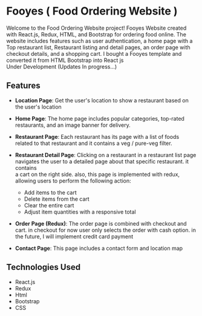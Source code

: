 # Fooyes ( Food Ordering Website )
Welcome to the Food Ordering Website project! Fooyes Website created with React.js, Redux, HTML, and Bootstrap for ordering food online. The website includes features such as user authentication, a home page with a Top restaurant list, Restaurant listing and detail pages, an order page with checkout details, and a shopping cart.
I bought a Fooyes template and converted it from HTML Bootstrap into React js
<br/>
Under Development (Updates In progress...)

## Features
- **Location Page**: Get the user's location to show a restaurant based on the user's location

- **Home Page**: The home page includes popular categories, top-rated restaurants, and an image banner for delivery.

- **Restaurant Page**: Each restaurant has its page with a list of foods related to that restaurant and it contains a veg / pure-veg filter.

- **Restaurant Detail Page**: Clicking on a restaurant in a restaurant list page navigates the user to a detailed page about that specific restaurant. it contains   
   a cart on the right side. also, this page is implemented with redux, allowing users to perform the following action:
  - Add items to the cart
  - Delete items from the cart
  - Clear the entire cart
  - Adjust item quantities with a responsive total
  
- **Order Page (Redux)**: The order page is combined with checkout and cart. in checkout for now user only selects the order with cash option. in the future, I will implement credit card payment

- **Contact Page**: This page includes a contact form and location map
  
## Technologies Used

- React.js
- Redux
- Html
- Bootstrap
- CSS
  

